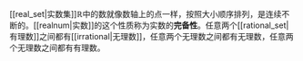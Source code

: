 [[real_set|实数集]]$\mathbb R$中的数就像数轴上的点一样，按照大小顺序排列，是连续不断的。[[realnum|实数]]的这个性质称为实数的**完备性**。任意两个[[rational_set|有理数]]之间都有[[irrational|无理数]]，任意两个无理数之间都有无理数，任意两个无理数之间都有有理数。